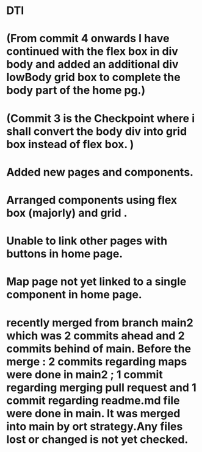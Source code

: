 # DTI
# (From commit 4 onwards I have continued with the flex box in div body and added an additional div lowBody grid box to complete the body part of the home pg.)
# (Commit 3 is the Checkpoint where i shall convert the body div into grid box instead of flex box. )
# Added new pages and components.
# Arranged components using flex box (majorly) and grid .
# Unable to link other pages with buttons in home page.
# Map page not yet linked to a single component in home page.


# recently merged from branch main2 which was 2 commits ahead and 2 commits behind of main.  Before the merge : 2 commits regarding maps were done in main2 ; 1 commit regarding merging pull request and 1 commit regarding readme.md file were done in main. It was merged into main by ort strategy.Any files lost or changed is not yet checked.